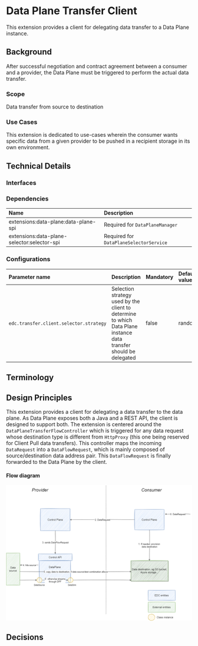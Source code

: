 # Data Plane Transfer Client

This extension provides a client for delegating data transfer to a Data Plane instance.

## Background

After successful negotiation and contract agreement between a consumer and a provider, the Data Plane must be triggered to perform the actual data transfer.

### Scope

Data transfer from source to destination

### Use Cases

This extension is dedicated to use-cases wherein the consumer wants specific data from a given provider to be pushed in a recipient storage in its own environment.

## Technical Details

### Interfaces

### Dependencies

| Name                                        | Description                             |
|:--------------------------------------------|:----------------------------------------|
| extensions:data-plane:data-plane-spi        | Required for `DataPlaneManager`         |
| extensions:data-plane-selector:selector-spi | Required for `DataPlaneSelectorService` |

### Configurations

| Parameter name                                      | Description                                                                                                                        | Mandatory | Default value                          |
|:----------------------------------------------------|:-----------------------------------------------------------------------------------------------------------------------------------|:----------|:---------------------------------------|
| `edc.transfer.client.selector.strategy`             | Selection strategy used by the client to determine to which Data Plane instance data transfer should be delegated                  | false     | random                                 |

## Terminology

## Design Principles

This extension provides a client for delegating a data transfer to the data plane. As Data Plane exposes both a Java and a REST API, the client
is designed to support both. The extension is centered around the `DataPlaneTransferFlowController` which is triggered for any data request
whose destination type is different from `HttpProxy` (this one being reserved for Client Pull data transfers). This controller maps the incoming
`DataRequest` into a `DataFlowRequest`, which is mainly composed of source/destination data address pair. This `DataFlowRequest` is
finally forwarded to the Data Plane by the client.

#### Flow diagram

![alt text](../../../../docs/architecture/data-transfer/diagrams/data-plane-transfer-client.png)

## Decisions




